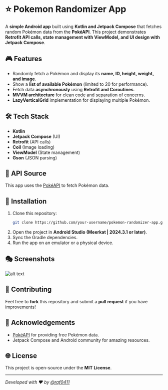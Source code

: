 # ⭐ Pokemon Randomizer App

A **simple Android app** built using **Kotlin and Jetpack Compose** that fetches random Pokémon data from the **PokéAPI**. This project demonstrates **Retrofit API calls, state management with ViewModel, and UI design with Jetpack Compose**.

## 🎮 Features
- Randomly fetch a Pokémon and display its **name, ID, height, weight, and image**.
- Show a **list of available Pokémon** (limited to 20 for performance).
- Fetch data **asynchronously** using **Retrofit and Coroutines**.
- **MVVM architecture** for clean code and separation of concerns.
- **LazyVerticalGrid** implementation for displaying multiple Pokémon.

## 🛠 Tech Stack
- **Kotlin**
- **Jetpack Compose** (UI)
- **Retrofit** (API calls)
- **Coil** (Image loading)
- **ViewModel** (State management)
- **Gson** (JSON parsing)

## 🔗 API Source
This app uses the [PokéAPI](https://pokeapi.co/) to fetch Pokémon data.

## 🔧 Installation
1. Clone this repository:
   ```bash
   git clone https://github.com/your-username/pokemon-randomizer-app.git
   ```
2. Open the project in **Android Studio (Meerkat | 2024.3.1 or later)**.
3. Sync the Gradle dependencies.
4. Run the app on an emulator or a physical device.

## 🎭 Screenshots
![alt text](https://cdn-images-1.medium.com/max/1000/1*9-Z9oz2J_TtakNCCjroDTg.gif)

## 🚀 Contributing
Feel free to **fork** this repository and submit a **pull request** if you have improvements!

## 💪 Acknowledgements
- [PokéAPI](https://pokeapi.co/) for providing free Pokémon data.
- Jetpack Compose and Android community for amazing resources.

## 🌐 License
This project is open-source under the **MIT License**.

---
_Developed with ❤ by [@raf0411](github.com/raf0411)_

